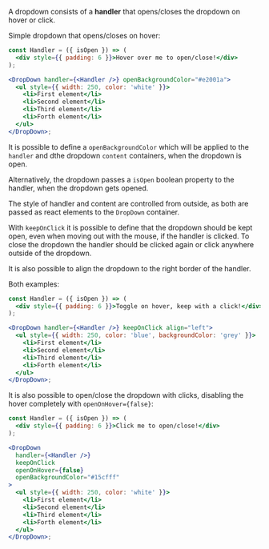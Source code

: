 A dropdown consists of a **handler** that opens/closes the dropdown on hover or click.

Simple dropdown that opens/closes on hover:

```jsx
const Handler = ({ isOpen }) => (
  <div style={{ padding: 6 }}>Hover over me to open/close!</div>
);

<DropDown handler={<Handler />} openBackgroundColor="#e2001a">
  <ul style={{ width: 250, color: 'white' }}>
    <li>First element</li>
    <li>Second element</li>
    <li>Third element</li>
    <li>Forth element</li>
  </ul>
</DropDown>;
```

It is possible to define a `openBackgroundColor` which will be applied to the
`handler` and dthe dropdown `content` containers, when the dropdown is open.

Alternatively, the dropdown passes a `isOpen` boolean property to the handler, when the
dropdown gets opened.

The style of handler and content are controlled from outside, as both are passed
as react elements to the `DropDown` container.

With `keepOnClick` it is possible to define that the dropdown should be kept open, even when moving out
with the mouse, if the handler is clicked. To close the dropdown the handler should be clicked again or
click anywhere outside of the dropdown.

It is also possible to align the dropdown to the right border of the handler.

Both examples:

```jsx
const Handler = ({ isOpen }) => (
  <div style={{ padding: 6 }}>Toggle on hover, keep with a click!</div>
);

<DropDown handler={<Handler />} keepOnClick align="left">
  <ul style={{ width: 250, color: 'blue', backgroundColor: 'grey' }}>
    <li>First element</li>
    <li>Second element</li>
    <li>Third element</li>
    <li>Forth element</li>
  </ul>
</DropDown>;
```

It is also possible to open/close the dropdown with clicks, disabling the hover
completely with `openOnHover={false}`:

```jsx
const Handler = ({ isOpen }) => (
  <div style={{ padding: 6 }}>Click me to open/close!</div>
);

<DropDown
  handler={<Handler />}
  keepOnClick
  openOnHover={false}
  openBackgroundColor="#15cfff"
>
  <ul style={{ width: 250, color: 'white' }}>
    <li>First element</li>
    <li>Second element</li>
    <li>Third element</li>
    <li>Forth element</li>
  </ul>
</DropDown>;
```
